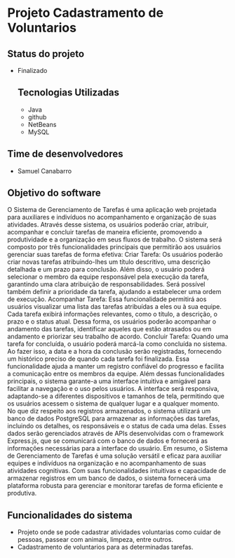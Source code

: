 # Projeto Cadastramento de Voluntarios 


## Status do projeto
- Finalizado

  ## Tecnologias Utilizadas
  - Java
  - github
  - NetBeans
  - MySQL

 ## Time de desenvolvedores
 - Samuel Canabarro

 ## Objetivo do software
   O Sistema de Gerenciamento de Tarefas é uma aplicação web projetada para auxiliares e indivíduos no acompanhamento e organização de suas atividades. Através desse sistema, os usuários poderão criar, atribuir, acompanhar e concluir tarefas de maneira eficiente, promovendo a produtividade e a organização em seus fluxos de trabalho.
 O sistema será composto por três funcionalidades principais que permitirão aos usuários gerenciar suas tarefas de forma efetiva: 
Criar Tarefa: Os usuários poderão criar novas tarefas atribuindo-lhes um título descritivo, uma descrição detalhada e um prazo para conclusão. Além disso, o usuário poderá selecionar o membro da equipe responsável pela execução da tarefa, garantindo uma clara atribuição de responsabilidades. Será possível também definir a prioridade da tarefa, ajudando a estabelecer uma ordem de execução.
 Acompanhar Tarefa: Essa funcionalidade permitirá aos usuários visualizar uma lista das tarefas atribuídas a eles ou à sua equipe. Cada tarefa exibirá informações relevantes, como o título, a descrição, o prazo e o status atual. Dessa forma, os usuários poderão acompanhar o andamento das tarefas, identificar aqueles que estão atrasados ou em andamento e priorizar seu trabalho de acordo.
 Concluir Tarefa: Quando uma tarefa for concluída, o usuário poderá marcá-la como concluída no sistema. Ao fazer isso, a data e a hora da conclusão serão registradas, fornecendo um histórico preciso de quando cada tarefa foi finalizada. Essa funcionalidade ajuda a manter um registro confiável do progresso e facilita a comunicação entre os membros da equipe.
 Além dessas funcionalidades principais, o sistema garante-a uma interface intuitiva e amigável para facilitar a navegação e o uso pelos usuários. A interface será responsiva, adaptando-se a diferentes dispositivos e tamanhos de tela, permitindo que os usuários acessem o sistema de qualquer lugar e a qualquer momento.
 No que diz respeito aos registros armazenados, o sistema utilizará um banco de dados PostgreSQL para armazenar as informações das tarefas, incluindo os detalhes, os responsáveis e o status de cada uma delas. Esses dados serão gerenciados através de APIs desenvolvidas com o framework Express.js, que se comunicará com o banco de dados e fornecerá as informações necessárias para a interface do usuário.
 Em resumo, o Sistema de Gerenciamento de Tarefas é uma solução versátil e eficaz para auxiliar equipes e indivíduos na organização e no acompanhamento de suas atividades cognitivas. Com suas funcionalidades intuitivas e capacidade de armazenar registros em um banco de dados, o sistema fornecerá uma plataforma robusta para gerenciar e monitorar tarefas de forma eficiente e produtiva.


     
 ## Funcionalidades do sistema
   - Projeto onde se pode cadastrar atividades voluntarias como cuidar de pessoas, passear com animais, limpeza, entre outros.
   - Cadastramento de voluntarios para as determinadas tarefas.
     
